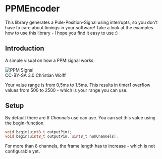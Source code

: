 # PPMEncoder

This library generates a Pule-Position-Signal using interrupts, so you don't have to care about timings in your software! Take a look at the examples how to use this library - I hope you find it easy to use :)

## Introduction

A simple visual on how a PPM signal works:

![PPM Signal](https://upload.wikimedia.org/wikipedia/commons/6/65/Fernsteuerungsmodulation.gif)<br>
CC-BY-SA 3.0 Christian Wolff

Your value range is from 0,5ms to 1.5ms. This results in timer1 overflow values from 500 to 2500 - which is your range you can use.

## Setup

By default there are *8 Channels* use can use. You can set this value using the begin-function.

```c
void begin(uint8_t outputPin);
void begin(uint8_t outputPin, uint8_t numChannels);
```
For more than 8 channels, the frame length has to increase - which is not configurable yet.
